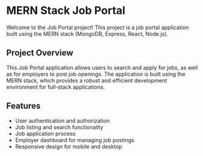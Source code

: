 # MERN Stack Job Portal

Welcome to the Job Portal project! This project is a job portal application built using the MERN stack (MongoDB, Express, React, Node.js).

## Project Overview

This Job Portal application allows users to search and apply for jobs, as well as for employers to post job openings. The application is built using the MERN stack, which provides a robust and efficient development environment for full-stack applications.

## Features

- User authentication and authorization
- Job listing and search functionality
- Job application process
- Employer dashboard for managing job postings
- Responsive design for mobile and desktop
